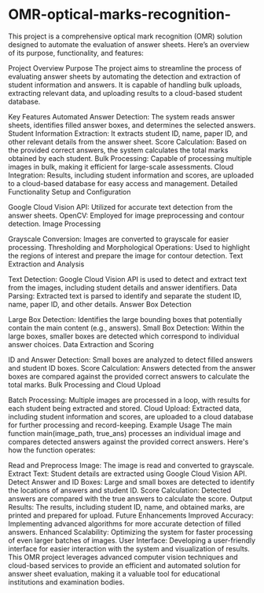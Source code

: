 # OMR-optical-marks-recognition-

This project is a comprehensive optical mark recognition (OMR) solution designed to automate the evaluation of answer sheets. Here’s an overview of its purpose, functionality, and features:

Project Overview
Purpose
The project aims to streamline the process of evaluating answer sheets by automating the detection and extraction of student information and answers. It is capable of handling bulk uploads, extracting relevant data, and uploading results to a cloud-based student database.

Key Features
Automated Answer Detection: The system reads answer sheets, identifies filled answer boxes, and determines the selected answers.
Student Information Extraction: It extracts student ID, name, paper ID, and other relevant details from the answer sheet.
Score Calculation: Based on the provided correct answers, the system calculates the total marks obtained by each student.
Bulk Processing: Capable of processing multiple images in bulk, making it efficient for large-scale assessments.
Cloud Integration: Results, including student information and scores, are uploaded to a cloud-based database for easy access and management.
Detailed Functionality
Setup and Configuration

Google Cloud Vision API: Utilized for accurate text detection from the answer sheets.
OpenCV: Employed for image preprocessing and contour detection.
Image Processing

Grayscale Conversion: Images are converted to grayscale for easier processing.
Thresholding and Morphological Operations: Used to highlight the regions of interest and prepare the image for contour detection.
Text Extraction and Analysis

Text Detection: Google Cloud Vision API is used to detect and extract text from the images, including student details and answer identifiers.
Data Parsing: Extracted text is parsed to identify and separate the student ID, name, paper ID, and other details.
Answer Box Detection

Large Box Detection: Identifies the large bounding boxes that potentially contain the main content (e.g., answers).
Small Box Detection: Within the large boxes, smaller boxes are detected which correspond to individual answer choices.
Data Extraction and Scoring

ID and Answer Detection: Small boxes are analyzed to detect filled answers and student ID boxes.
Score Calculation: Answers detected from the answer boxes are compared against the provided correct answers to calculate the total marks.
Bulk Processing and Cloud Upload

Batch Processing: Multiple images are processed in a loop, with results for each student being extracted and stored.
Cloud Upload: Extracted data, including student information and scores, are uploaded to a cloud database for further processing and record-keeping.
Example Usage
The main function main(image_path, true_ans) processes an individual image and compares detected answers against the provided correct answers. Here's how the function operates:

Read and Preprocess Image: The image is read and converted to grayscale.
Extract Text: Student details are extracted using Google Cloud Vision API.
Detect Answer and ID Boxes: Large and small boxes are detected to identify the locations of answers and student ID.
Score Calculation: Detected answers are compared with the true answers to calculate the score.
Output Results: The results, including student ID, name, and obtained marks, are printed and prepared for upload.
Future Enhancements
Improved Accuracy: Implementing advanced algorithms for more accurate detection of filled answers.
Enhanced Scalability: Optimizing the system for faster processing of even larger batches of images.
User Interface: Developing a user-friendly interface for easier interaction with the system and visualization of results.
This OMR project leverages advanced computer vision techniques and cloud-based services to provide an efficient and automated solution for answer sheet evaluation, making it a valuable tool for educational institutions and examination bodies.
